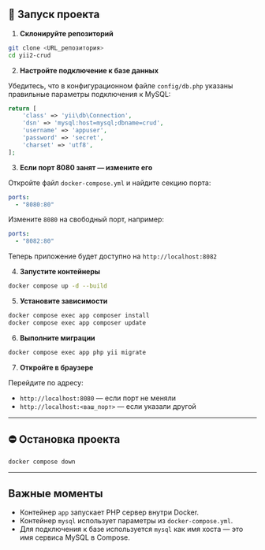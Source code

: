 ## 🚀 Запуск проекта

1. **Склонируйте репозиторий**

```bash
git clone <URL_репозитория>
cd yii2-crud
```

2. **Настройте подключение к базе данных**

Убедитесь, что в конфигурационном файле `config/db.php` указаны правильные параметры подключения к MySQL:

```php
return [
    'class' => 'yii\db\Connection',
    'dsn' => 'mysql:host=mysql;dbname=crud',
    'username' => 'appuser',
    'password' => 'secret',
    'charset' => 'utf8',
];
```

3. **Если порт 8080 занят — измените его**

Откройте файл `docker-compose.yml` и найдите секцию порта:

```yaml
ports:
  - "8080:80"
```

Измените `8080` на свободный порт, например:

```yaml
ports:
  - "8082:80"
```

Теперь приложение будет доступно на `http://localhost:8082`

4. **Запустите контейнеры**

```bash
docker compose up -d --build
```


5. **Установите зависимости**

```bash
docker compose exec app composer install
docker compose exec app composer update
```


6. **Выполните миграции**

```bash
docker compose exec app php yii migrate
```

7. **Откройте в браузере**

Перейдите по адресу:

* `http://localhost:8080` — если порт не меняли
* `http://localhost:<ваш_порт>` — если указали другой

---

## ⛔ Остановка проекта

```bash
docker compose down
```

---

## Важные моменты

* Контейнер `app` запускает PHP сервер внутри Docker.
* Контейнер `mysql` использует параметры из `docker-compose.yml`.
* Для подключения к базе используется `mysql` как имя хоста — это имя сервиса MySQL в Compose.
